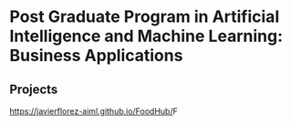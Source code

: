 # Post Graduate Program in Artificial Intelligence and Machine Learning: Business Applications

## Projects
<a href="https://javierflorez-aiml.github.io/FoodHub/" target="_blank">https://javierflorez-aiml.github.io/FoodHub/</a>F
